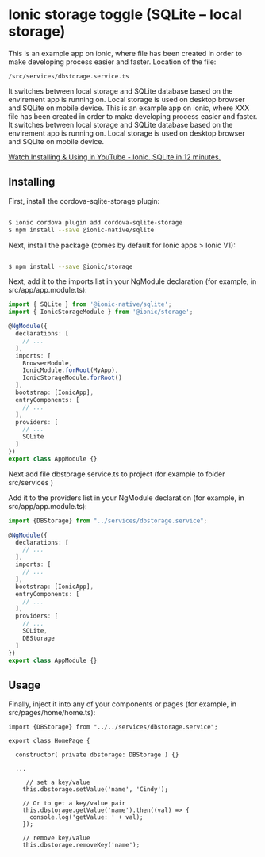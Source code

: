 # Ionic storage toggle (SQLite – local storage)
This is an example app on ionic, where file has been created in order to make developing process easier and faster. Location of the file:
```
/src/services/dbstorage.service.ts
```
It switches between local storage and SQLite database based on the envirement app is running on. Local storage is used on desktop browser and SQLite on mobile device.
This is an example app on ionic, where XXX file has been created in order to make developing process easier and faster. It switches between local storage and SQLite database based on the envirement app is running on. Local storage is used on desktop browser and SQLite on mobile device.

[Watch Installing & Using in YouTube - Ionic. SQLite in 12 minutes.](https://youtu.be/EmoPmBPZ1lA)

## Installing

First, install the cordova-sqlite-storage plugin:
```bash

$ ionic cordova plugin add cordova-sqlite-storage
$ npm install --save @ionic-native/sqlite
```
Next, install the package (comes by default for Ionic apps > Ionic V1):
```bash

$ npm install --save @ionic/storage
```
Next, add it to the imports list in your NgModule declaration (for example, in src/app/app.module.ts):
```ts
import { SQLite } from '@ionic-native/sqlite';
import { IonicStorageModule } from '@ionic/storage';

@NgModule({
  declarations: [
    // ...
  ],
  imports: [
    BrowserModule,
    IonicModule.forRoot(MyApp),
    IonicStorageModule.forRoot()
  ],
  bootstrap: [IonicApp],
  entryComponents: [
    // ...
  ],
  providers: [
    // ...
    SQLite
  ]
})
export class AppModule {}
```
Next add file dbstorage.service.ts to project (for example to folder src/services ) 

Add it to the providers list in your NgModule declaration (for example, in src/app/app.module.ts):
```ts
import {DBStorage} from "../services/dbstorage.service";

@NgModule({
  declarations: [
    // ...
  ],
  imports: [
    // ...
  ],
  bootstrap: [IonicApp],
  entryComponents: [
    // ...
  ],
  providers: [
    // ...
    SQLite, 
    DBStorage
  ]
})
export class AppModule {}
```
## Usage
Finally, inject it into any of your components or pages (for example, in src/pages/home/home.ts):
```ts: 
import {DBStorage} from "../../services/dbstorage.service";

export class HomePage {

  constructor( private dbstorage: DBStorage ) {}

  ...

     // set a key/value
    this.dbstorage.setValue('name', 'Cindy');

    // Or to get a key/value pair
    this.dbstorage.getValue('name').then((val) => {
      console.log('getValue: ' + val);
    });

    // remove key/value
    this.dbstorage.removeKey('name');
```


